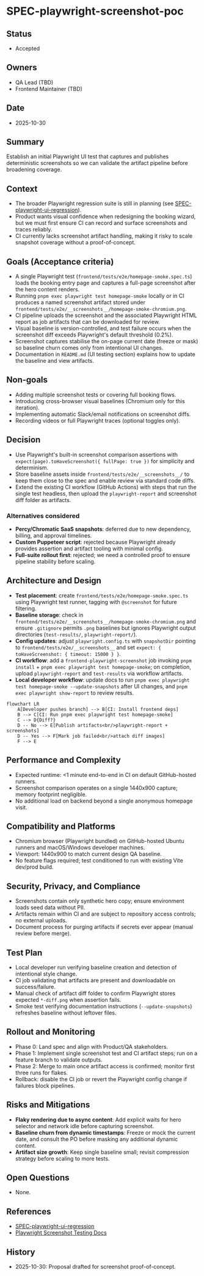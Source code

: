 # SPEC-playwright-screenshot-poc

## Status

- Accepted

## Owners

- QA Lead (TBD)
- Frontend Maintainer (TBD)

## Date

- 2025-10-30

## Summary

Establish an initial Playwright UI test that captures and publishes deterministic screenshots so we can validate the artifact pipeline before broadening coverage.

## Context

- The broader Playwright regression suite is still in planning (see [SPEC-playwright-ui-regression](01-SPEC-playwright-ui-regression.md)).
- Product wants visual confidence when redesigning the booking wizard, but we must first ensure CI can record and surface screenshots and traces reliably.
- CI currently lacks screenshot artifact handling, making it risky to scale snapshot coverage without a proof-of-concept.

## Goals (Acceptance criteria)

- A single Playwright test (`frontend/tests/e2e/homepage-smoke.spec.ts`) loads the booking entry page and captures a full-page screenshot after the hero content renders.
- Running `pnpm exec playwright test homepage-smoke` locally or in CI produces a named screenshot artifact stored under `frontend/tests/e2e/__screenshots__/homepage-smoke-chromium.png`.
- CI pipeline uploads the screenshot and the associated Playwright HTML report as job artifacts that can be downloaded for review.
- Visual baseline is version-controlled, and test failure occurs when the screenshot diff exceeds Playwright's default threshold (0.2%).
- Screenshot captures stabilise the on-page current date (freeze or mask) so baseline churn comes only from intentional UI changes.
- Documentation in `README.md` (UI testing section) explains how to update the baseline and view artifacts.

## Non-goals

- Adding multiple screenshot tests or covering full booking flows.
- Introducing cross-browser visual baselines (Chromium only for this iteration).
- Implementing automatic Slack/email notifications on screenshot diffs.
- Recording videos or full Playwright traces (optional toggles only).

## Decision

- Use Playwright's built-in screenshot comparison assertions with `expect(page).toHaveScreenshot({ fullPage: true })` for simplicity and determinism.
- Store baseline assets inside `frontend/tests/e2e/__screenshots__/` to keep them close to the spec and enable review via standard code diffs.
- Extend the existing CI workflow (GitHub Actions) with steps that run the single test headless, then upload the `playwright-report` and screenshot diff folder as artifacts.

### Alternatives considered

- **Percy/Chromatic SaaS snapshots**: deferred due to new dependency, billing, and approval timelines.
- **Custom Puppeteer script**: rejected because Playwright already provides assertion and artifact tooling with minimal config.
- **Full-suite rollout first**: rejected; we need a controlled proof to ensure pipeline stability before scaling.

## Architecture and Design

- **Test placement**: create `frontend/tests/e2e/homepage-smoke.spec.ts` using Playwright test runner, tagging with `@screenshot` for future filtering.
- **Baseline storage**: check in `frontend/tests/e2e/__screenshots__/homepage-smoke-chromium.png` and ensure `.gitignore` permits `.png` baselines but ignores Playwright output directories (`test-results/`, `playwright-report/`).
- **Config updates**: adjust `playwright.config.ts` with `snapshotDir` pointing to `frontend/tests/e2e/__screenshots__` and set `expect: { toHaveScreenshot: { timeout: 15000 } }`.
- **CI workflow**: add a `frontend-playwright-screenshot` job invoking `pnpm install` + `pnpm exec playwright test homepage-smoke`; on completion, upload `playwright-report` and `test-results` via workflow artifacts.
- **Local developer workflow**: update docs to run `pnpm exec playwright test homepage-smoke --update-snapshots` after UI changes, and `pnpm exec playwright show-report` to review results.

```mermaid
flowchart LR
    A[Developer pushes branch] --> B[CI: Install frontend deps]
    B --> C[CI: Run pnpm exec playwright test homepage-smoke]
    C --> D{Diff?}
    D -- No --> E[Publish artifacts<br/>playwright-report + screenshots]
    D -- Yes --> F[Mark job failed<br/>attach diff images]
    F --> E
```

## Performance and Complexity

- Expected runtime: <1 minute end-to-end in CI on default GitHub-hosted runners.
- Screenshot comparison operates on a single 1440x900 capture; memory footprint negligible.
- No additional load on backend beyond a single anonymous homepage visit.

## Compatibility and Platforms

- Chromium browser (Playwright bundled) on GitHub-hosted Ubuntu runners and macOS/Windows developer machines.
- Viewport: 1440x900 to match current design QA baseline.
- No feature flags required; test conditioned to run with existing Vite dev/prod build.

## Security, Privacy, and Compliance

- Screenshots contain only synthetic hero copy; ensure environment loads seed data without PII.
- Artifacts remain within CI and are subject to repository access controls; no external uploads.
- Document process for purging artifacts if secrets ever appear (manual review before merge).

## Test Plan

- Local developer run verifying baseline creation and detection of intentional style change.
- CI job validating that artifacts are present and downloadable on success/failure.
- Manual check of artifact diff folder to confirm Playwright stores expected `*-diff.png` when assertion fails.
- Smoke test verifying documentation instructions (`--update-snapshots`) refreshes baseline without leftover files.

## Rollout and Monitoring

- Phase 0: Land spec and align with Product/QA stakeholders.
- Phase 1: Implement single screenshot test and CI artifact steps; run on a feature branch to validate outputs.
- Phase 2: Merge to main once artifact access is confirmed; monitor first three runs for flakes.
- Rollback: disable the CI job or revert the Playwright config change if failures block pipelines.

## Risks and Mitigations

- **Flaky rendering due to async content**: Add explicit waits for hero selector and network idle before capturing screenshot.
- **Baseline churn from dynamic timestamps**: Freeze or mock the current date, and consult the PO before masking any additional dynamic content.
- **Artifact size growth**: Keep single baseline small; revisit compression strategy before scaling to more tests.

## Open Questions

- None.

## References

- [SPEC-playwright-ui-regression](01-SPEC-playwright-ui-regression.md)
- [Playwright Screenshot Testing Docs](https://playwright.dev/docs/test-snapshots)

## History

- 2025-10-30: Proposal drafted for screenshot proof-of-concept.
